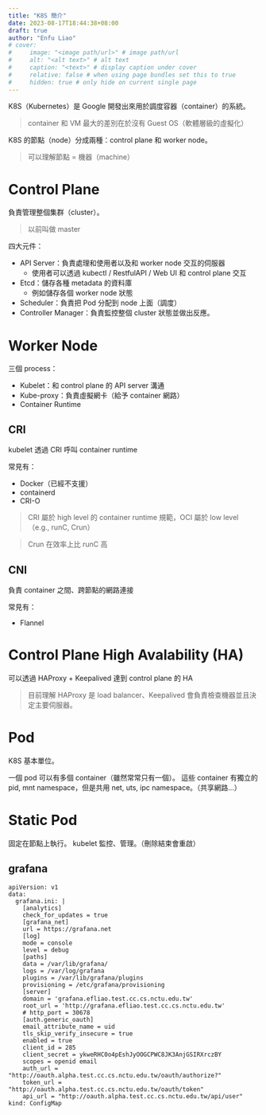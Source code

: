 ```yaml
---
title: "K8S 簡介"
date: 2023-08-17T18:44:38+08:00
draft: true
author: "Enfu Liao"
# cover:
#     image: "<image path/url>" # image path/url
#     alt: "<alt text>" # alt text
#     caption: "<text>" # display caption under cover
#     relative: false # when using page bundles set this to true
#     hidden: true # only hide on current single page
---
```


K8S（Kubernetes）是 Google 開發出來用於調度容器（container）的系統。
> container 和 VM 最大的差別在於沒有 Guest OS（軟體層級的虛擬化）

K8S 的節點（node）分成兩種：control plane 和 worker node。

> 可以理解節點 = 機器（machine）

# Control Plane
負責管理整個集群（cluster）。
> 以前叫做 master

四大元件：
- API Server：負責處理和使用者以及和 worker node 交互的伺服器
    - 使用者可以透過 kubectl / RestfulAPI / Web UI 和 control plane 交互
- Etcd：儲存各種 metadata 的資料庫
    - 例如儲存各個 worker node 狀態
- Scheduler：負責把 Pod 分配到 node 上面（調度）
- Controller Manager：負責監控整個 cluster 狀態並做出反應。

# Worker Node

三個 process：
- Kubelet：和 control plane 的 API server 溝通
- Kube-proxy：負責虛擬網卡（給予 container 網路）
- Container Runtime

## CRI
kubelet 透過 CRI 呼叫 container runtime

常見有：
- Docker（已經不支援）
- containerd
- CRI-O

> CRI 屬於 high level 的 container runtime 規範，OCI 屬於 low level（e.g., runC, Crun）

> Crun 在效率上比 runC 高

## CNI
負責 container 之間、跨節點的網路連接

常見有：
- Flannel


# Control Plane High Avalability (HA)
可以透過 HAProxy + Keepalived 達到 control plane 的 HA

> 目前理解 HAProxy 是 load balancer、Keepalived 會負責檢查機器並且決定主要伺服器。


# Pod 
K8S 基本單位。

一個 pod 可以有多個 container（雖然常常只有一個）。
這些 container 有獨立的 pid, mnt namespace，但是共用 net, uts, ipc namespace。（共享網路...）

# Static Pod
固定在節點上執行。
kubelet 監控、管理。（刪除結束會重啟）






## grafana
```
apiVersion: v1
data:
  grafana.ini: |
    [analytics]
    check_for_updates = true
    [grafana_net]
    url = https://grafana.net
    [log]
    mode = console
    level = debug
    [paths]
    data = /var/lib/grafana/
    logs = /var/log/grafana
    plugins = /var/lib/grafana/plugins
    provisioning = /etc/grafana/provisioning
    [server]
    domain = 'grafana.efliao.test.cc.cs.nctu.edu.tw'
    root_url = 'http://grafana.efliao.test.cc.cs.nctu.edu.tw'
    # http_port = 30678
    [auth.generic_oauth]
    email_attribute_name = uid
    tls_skip_verify_insecure = true
    enabled = true
    client_id = 285
    client_secret = ykweRHC0o4pEshJyOOGCPWC8JK3AnjGSIRXrczBY
    scopes = openid email
    auth_url = "http://oauth.alpha.test.cc.cs.nctu.edu.tw/oauth/authorize?"
    token_url = "http://oauth.alpha.test.cc.cs.nctu.edu.tw/oauth/token"
    api_url = "http://oauth.alpha.test.cc.cs.nctu.edu.tw/api/user"
kind: ConfigMap
```